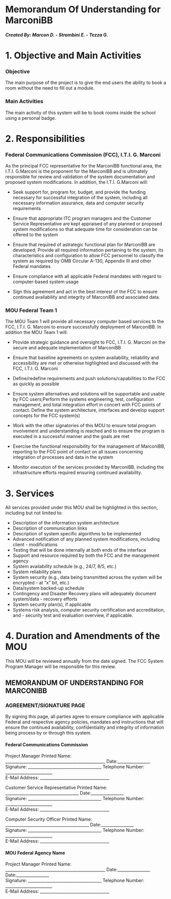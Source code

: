 # Memorandum Of Understanding for MarconiBB

##### Created By: Marcon D. - Strambini E. - Tezza G.

# 1. Objective and Main Activities

### Objective
The main purpose of the project is to give the end users the ability to book a room without the need to fill out a module. 

### Main Activities
The main activity of this system will be to book rooms inside the school using a personal badge.

# 2. Responsibilities

### Federal Communications Commission (FCC), I.T.I. G. Marconi

As the principal FCC representative for the MarconiBB functional area, the I.T.I. G.Marconi is the proponent for the MarconiBB and is ultimately responsible for review and validation of the system documentation and proposed system modifications. In addition, the I.T.I. G.Marconi will:

- Seek support for, program for, budget, and provide the funding necessary for successful integration of the system, including all necessary information assurance, data and computer security requirements

- Ensure that appropriate ITC program managers and the Customer Service Representative are kept appraised of any planned or proposed system modifications so that adequate time for consideration can be offered to the system

- Ensure that required  of astrategic functional plan for MarconiBB are developed;
Provide all required information pertaining to the system, its characteristics and configuration to allow FCC personnel to classify the system as required by OMB Circular A-130, Appendix III and other Federal mandates

- Ensure compliance with all applicable Federal mandates with regard to computer-based system usage

- Sign this agreement and act in the best interest of the FCC to ensure continued availability and integrity of MarconiBB and associated data.

### MOU Federal Team 1

The MOU Team 1 will provide all necessary computer based services to the FCC, I.T.I. G. Marconi to ensure successfully deployment of MarconiBB.  In addition the MOU Team 1 will:

- Provide strategic guidance and oversight to FCC, I.T.I. G. Marconi on the secure and adequate implementation of MarconiBB

- Ensure that baseline agreements on system availability, reliability and accessibility are met or otherwise highlighted and discussed with the FCC, I.T.I. G. Marconi 

- Define/redefine requirements and push solutions/capabilities to the FCC as quickly as possible

- Ensure system alternatives and solutions will be supportable and usable by FCC users;Perform the systems engineering, test, configuration management, and total integration effort in concert with FCC points of contact.  Define the system architecture, interfaces and develop support concepts for the FCC system(s)

- Work with the other signatories of this MOU to ensure total program involvement and understanding is reached and to ensure the program is executed in a successful manner and the goals are met

- Exercise the functional responsibility for the management of MarconiBB, reporting to the FCC point of contact on all issues concerning integration of processes and data in the system

- Monitor execution of the services provided by MarconiBB, including the infrastructure efforts required ensuring continued availability.


# 3. Services

All services provided under this MOU shall be highlighted in this section, including but not limited to:

- Description of the information system architecture
- Description of communication links
- Description of system specific algorithms to be implemented
- Advanced notification of any planned system modifications, including client - modifications
- Testing that will be done internally at both ends of the interface
- Support and resource required by both the FCC and the management agency 
- System availability schedule (e.g., 24/7, 8/5, etc.)
- System reliability plans
- System security (e.g., data being transmitted across the system will be encrypted - at “x” bit, etc.)
- Data/system backed-up schedule
- Contingency and Disaster Recovery plans will adequately document system/data - recovery efforts
- System security plan(s), if applicable
- Systems risk analysis, computer security certification and accreditation, and - security test and evaluation overview, if applicable.

# 4.	Duration and Amendments of the MOU

This MOU will be reviewed annually from the date signed.  The FCC System Program Manager will be responsible for this review. <br>

## MEMORANDUM OF UNDERSTANDING FOR  MARCONIBB
### AGREEMENT/SIGNATURE PAGE

By signing this page, all parties agree to ensure compliance with applicable Federal and respective agency policies, mandates and instructions that will ensure the continued availability, confidentiality and integrity of information being process by or through this system.

#### Federal Communications Commission 

Project Manager Printed Name: _________________________________________________ Date:________________ <br>
Signature: ____________________________________
Telephone Number: _______________________ <br> 
E-Mail Address: __________________________________

Customer Service Representative Printed Name: ____________________________________ Date:________________ <br>
Signature: ____________________________________
Telephone Number: _______________________ <br> 
E-Mail Address: __________________________________

Computer Security Officer Printed Name: _________________________________________ Date:________________ <br>
Signature: ____________________________________
Telephone Number: _______________________ <br> 
E-Mail Address: __________________________________

#### MOU Federal Agency Name

Project Manager Printed Name: _________________________________________________ Date:________________
Date:________________ <br>
Signature: ____________________________________
Telephone Number: _______________________ <br> 
E-Mail Address: __________________________________





